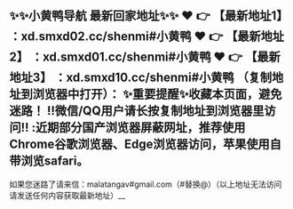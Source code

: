 ✨✨小黄鸭导航 最新回家地址✨✨
❤️ 👉 【最新地址1】 ：xd.smxd02.cc/shenmi#小黄鸭
❤️ 👉 【最新地址2】 ：xd.smxd01.cc/shenmi#小黄鸭
❤️ 👉 【最新地址3】 ：xd.smxd10.cc/shenmi#小黄鸭
（复制地址到浏览器中打开）：
✨重要提醒✨收藏本页面，避免迷路！
‼️微信/QQ用户请长按复制地址到浏览器里访问‼
:近期部分国产浏览器屏蔽网址，推荐使用Chrome谷歌浏览器、Edge浏览器访问，苹果使用自带浏览safari。
--

如果您迷路了请来信：malatangav#gmail.com（#替换@）（以上地址无法访问请发送任何内容获取最新地址）__
